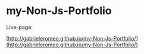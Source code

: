 # my-Non-Js-Portfolio

Live-page:

[http://gabrieleromeo.github.io/my-Non-Js-Portfolio/](http://gabrieleromeo.github.io/my-Non-Js-Portfolio/)